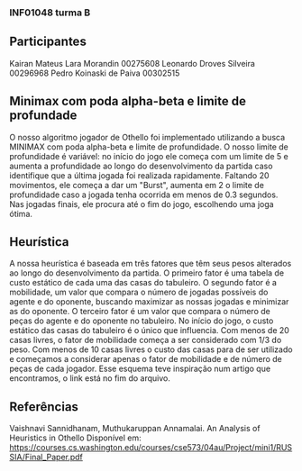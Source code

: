 ### INF01048 turma B

## Participantes

Kairan Mateus Lara Morandin     00275608
Leonardo Droves Silveira        00296968
Pedro Koinaski de Paiva         00302515


## Minimax com poda alpha-beta e limite de profundade

O nosso algoritmo jogador de Othello foi implementado utilizando a busca MINIMAX com poda alpha-beta e limite de profundidade. O nosso limite de profundidade é variável: no início do jogo ele começa com um limite de 5 e aumenta a profundidade ao longo do desenvolvimento da partida caso identifique que a última jogada foi realizada rapidamente. Faltando 20 movimentos, ele começa a dar um "Burst", aumenta em 2 o limite de profundidade caso a jogada tenha ocorrida em menos de 0.3 segundos. Nas jogadas finais, ele procura até o fim do jogo, escolhendo uma joga ótima.


## Heurística

A nossa heurística é baseada em três fatores que têm seus pesos alterados ao longo do desenvolvimento da partida. O primeiro fator é uma tabela de custo estático de cada uma das casas do tabuleiro. O segundo fator é a mobilidade, um valor que compara o número de jogadas possíveis do agente e do oponente, buscando maximizar as nossas jogadas e minimizar as do oponente. O terceiro fator é um valor que compara o número de peças do agente e do oponente no tabuleiro. No início do jogo, o custo estático das casas do tabuleiro é o único que influencia. Com menos de 20 casas livres, o fator de mobilidade começa a ser considerado com 1/3 do peso. Com menos de 10 casas livres o custo das casas para de ser utilizado e começamos a considerar apenas o fator de mobilidade e de número de peças de cada jogador. Esse esquema teve inspiração num artigo que encontramos, o link está no fim do arquivo.


## Referências

Vaishnavi Sannidhanam, Muthukaruppan Annamalai. An Analysis of Heuristics in Othello
Disponível em: https://courses.cs.washington.edu/courses/cse573/04au/Project/mini1/RUSSIA/Final_Paper.pdf
